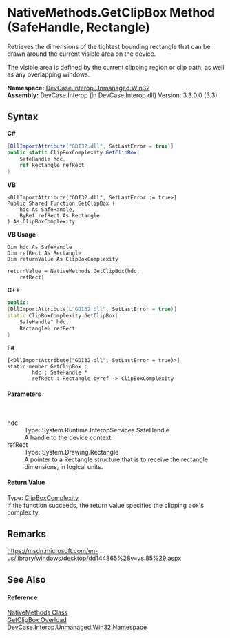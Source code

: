 # NativeMethods.GetClipBox Method (SafeHandle, Rectangle)
 

Retrieves the dimensions of the tightest bounding rectangle that can be drawn around the current visible area on the device. 

 The visible area is defined by the current clipping region or clip path, as well as any overlapping windows.

**Namespace:**&nbsp;<a href="N_DevCase_Interop_Unmanaged_Win32">DevCase.Interop.Unmanaged.Win32</a><br />**Assembly:**&nbsp;DevCase.Interop (in DevCase.Interop.dll) Version: 3.3.0.0 (3.3)

## Syntax

**C#**<br />
``` C#
[DllImportAttribute("GDI32.dll", SetLastError = true)]
public static ClipBoxComplexity GetClipBox(
	SafeHandle hdc,
	ref Rectangle refRect
)
```

**VB**<br />
``` VB
<DllImportAttribute("GDI32.dll", SetLastError := true>]
Public Shared Function GetClipBox ( 
	hdc As SafeHandle,
	ByRef refRect As Rectangle
) As ClipBoxComplexity
```

**VB Usage**<br />
``` VB Usage
Dim hdc As SafeHandle
Dim refRect As Rectangle
Dim returnValue As ClipBoxComplexity

returnValue = NativeMethods.GetClipBox(hdc, 
	refRect)
```

**C++**<br />
``` C++
public:
[DllImportAttribute(L"GDI32.dll", SetLastError = true)]
static ClipBoxComplexity GetClipBox(
	SafeHandle^ hdc, 
	Rectangle% refRect
)
```

**F#**<br />
``` F#
[<DllImportAttribute("GDI32.dll", SetLastError = true)>]
static member GetClipBox : 
        hdc : SafeHandle * 
        refRect : Rectangle byref -> ClipBoxComplexity 

```


#### Parameters
&nbsp;<dl><dt>hdc</dt><dd>Type: System.Runtime.InteropServices.SafeHandle<br />A handle to the device context.</dd><dt>refRect</dt><dd>Type: System.Drawing.Rectangle<br />A pointer to a Rectangle structure that is to receive the rectangle dimensions, in logical units.</dd></dl>

#### Return Value
Type: <a href="T_DevCase_Interop_Unmanaged_Win32_Enums_ClipBoxComplexity">ClipBoxComplexity</a><br />If the function succeeds, the return value specifies the clipping box's complexity. 



## Remarks
<a href="https://msdn.microsoft.com/en-us/library/windows/desktop/dd144865%28v=vs.85%29.aspx" target="_blank">https://msdn.microsoft.com/en-us/library/windows/desktop/dd144865%28v=vs.85%29.aspx</a>

## See Also


#### Reference
<a href="T_DevCase_Interop_Unmanaged_Win32_NativeMethods">NativeMethods Class</a><br /><a href="Overload_DevCase_Interop_Unmanaged_Win32_NativeMethods_GetClipBox">GetClipBox Overload</a><br /><a href="N_DevCase_Interop_Unmanaged_Win32">DevCase.Interop.Unmanaged.Win32 Namespace</a><br />